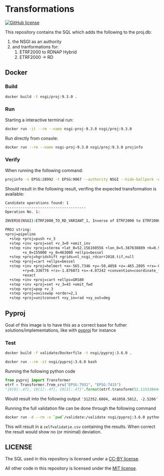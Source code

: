 # Transformations

[![GitHub license](https://img.shields.io/github/license/GeodetischeInfrastructuur/Transformations)](https://github.com/GeodetischeInfrastructuur/Transformations/blob/master/LICENSE)

This repository contains the SQL which adds the following to the proj.db:

1. the NSGI as an authority
2. and tranformations for:
    1. ETRF2000 to RDNAP Hybrid
    2. ETRF2000 -> RD

## Docker

### Build

```bash
docker build -t nsgi/proj:9.3.0 .
```

### Run

Starting a interactive terminal run:

```bash
docker run -it --rm --name nsgi-proj-9.3.0 nsgi/proj:9.3.0
```

Run directly from console:

```bash
docker run --rm --name nsgi-proj-9.3.0 nsgi/proj:9.3.0 projinfo
```

### Verify

When running the following command:

```bash
projinfo -s EPSG:28992 -t EPSG:9067 --authority NSGI --hide-ballpark -o PROJ
```

Should result in the following result, verifing the expected transformation is available:

```bash
Candidate operations found: 1
-------------------------------------
Operation No. 1:

INVERSE(NSGI):ETRF2000_TO_RD_VARIANT_1, Inverse of ETRF2000 to ETRF2000 RD variant 1, 0.001 m, Netherlands - onshore, including Waddenzee, Dutch Wadden Islands and 12-mile offshore coastal zone.

PROJ string:
+proj=pipeline
  +step +proj=push +v_3
  +step +inv +proj=set +v_3=0 +omit_inv
  +step +inv +proj=sterea +lat_0=52.156160556 +lon_0=5.387638889 +k=0.9999079
        +x_0=155000 +y_0=463000 +ellps=bessel
  +step +proj=hgridshift +grids=nl_nsgi_rdcorr2018.tif,null
  +step +proj=cart +ellps=bessel
  +step +inv +proj=helmert +x=-565.7346 +y=-50.4058 +z=-465.2895 +rx=-0.395023
        +ry=0.330776 +rz=-1.876073 +s=-4.07242 +convention=coordinate_frame
        +exact
  +step +inv +proj=cart +ellps=GRS80
  +step +inv +proj=set +v_3=43 +omit_fwd
  +step +proj=pop +v_3
  +step +proj=axisswap +order=2,1
  +step +proj=unitconvert +xy_in=rad +xy_out=deg
```

## Pyproj

Goal of this image is to have this as a correct base for futher
solutions/implementations, like with
[pyproj](https://pyproj4.github.io/pyproj/stable/index.html) for instance

### Test

```bash
docker build -f validate/Dockerfile -t nsgi/pyproj:3.6.0 .

docker run --rm -it nsgi/pyproj:3.6.0 bash
```

Running the following python code

```python
from pyproj import Transformer
etrf = Transformer.from_crs("EPSG:7931", "EPSG:7415")
"{0[0]:.4f}, {0[1]:.4f}, {0[2]:.4f}".format(etrf.transform(52.115330444,7.684748554, 41.4160))
```

Would result into the following output `'312352.6004, 461058.5812, -2.5206'`

Running the full validation file can be done through the following command

```bash
docker run -d --rm -v `pwd`/validate:/validate nsgi/pyproj:3.6.0 python ./validate/validate.py
```

This will result in a `zelfvalidatie.csv` containing the results. When correct
the result would show no (or minimal) deviation.

## LICENSE

The SQL used in this repository is licensed under a [CC-BY license](LICENSE).

All other code in this repository is licensed under the [MIT license](LICENSE-CODE).
